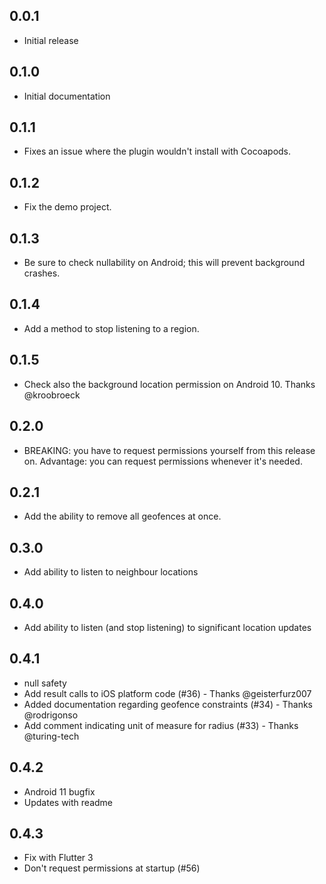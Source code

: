 ## 0.0.1
* Initial release

## 0.1.0
* Initial documentation

## 0.1.1
* Fixes an issue where the plugin wouldn't install with Cocoapods.

## 0.1.2
* Fix the demo project.

## 0.1.3
* Be sure to check nullability on Android; this will prevent background crashes.

## 0.1.4
* Add a method to stop listening to a region.

## 0.1.5
* Check also the background location permission on Android 10. Thanks @kroobroeck

## 0.2.0
* BREAKING: you have to request permissions yourself from this release on. Advantage: you can request permissions whenever it's needed.

## 0.2.1
* Add the ability to remove all geofences at once.

## 0.3.0
* Add ability to listen to neighbour locations

## 0.4.0
* Add ability to listen (and stop listening) to significant location updates

## 0.4.1
* null safety
* Add result calls to iOS platform code (#36) - Thanks @geisterfurz007
* Added documentation regarding geofence constraints (#34) - Thanks @rodrigonso
* Add comment indicating unit of measure for radius (#33) - Thanks @turing-tech

## 0.4.2
* Android 11 bugfix
* Updates with readme

## 0.4.3
* Fix with Flutter 3
* Don't request permissions at startup (#56)